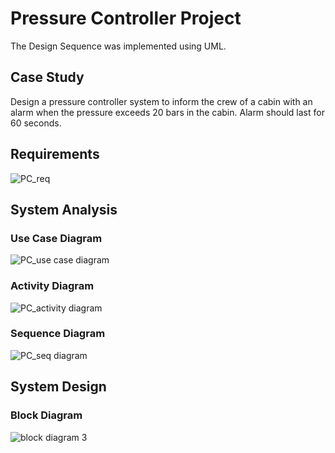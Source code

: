 # Pressure Controller Project 
The Design Sequence was implemented using UML.

## Case Study
Design a pressure controller system to inform the crew of a cabin with an alarm when 
the pressure exceeds 20 bars in the cabin. Alarm should last for 60 seconds. 

## Requirements 
![PC_req](https://user-images.githubusercontent.com/84600209/130864204-2625b60e-c7c6-40b2-91f3-e6f3bafc5190.png)

## System Analysis
### Use Case Diagram
![PC_use case diagram](https://user-images.githubusercontent.com/84600209/130864517-bbb16219-a0e4-40e4-90b2-c547ee7236a9.png)

### Activity Diagram
![PC_activity diagram](https://user-images.githubusercontent.com/84600209/130864690-df229a26-d188-42b9-b1d0-e5dbe62bb0ce.png)

### Sequence Diagram
![PC_seq diagram](https://user-images.githubusercontent.com/84600209/130864850-47bafcdb-f072-46d2-ae3d-52fe313db589.png)

## System Design
### Block Diagram
![block diagram 3](https://user-images.githubusercontent.com/84600209/130865206-fdd03a71-d6b5-4d5a-8fee-ffb67b8aa550.png)


